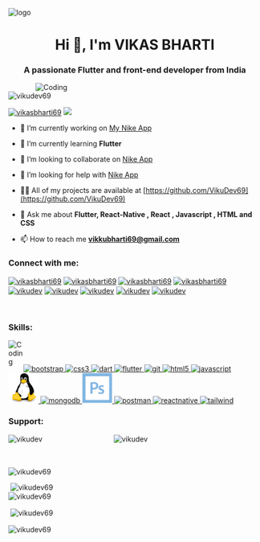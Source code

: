 ![logo](https://user-images.githubusercontent.com/74038190/213910845-af37a709-8995-40d6-be59-724526e3c3d7.gif)
<p><h1 align="center">Hi 👋, I'm VIKAS BHARTI</h1> </p>

<h3 align="center">A passionate Flutter and front-end developer from India</h3>

<img align="right" alt="Coding" width="450" src="https://user-images.githubusercontent.com/74038190/235224431-e8c8c12e-6826-47f1-89fb-2ddad83b3abf.gif">

<p align="left"> <img src="https://komarev.com/ghpvc/?username=vikudev69&label=Profile%20views&color=0e75b6&style=flat" alt="vikudev69" /> </p>


<p align="left"> <a href="https://twitter.com/vikasbharti69" target="blank"> <img src="https://img.shields.io/twitter/follow/vikasbharti69?logo=twitter&style=for-the-badge" alt="vikasbharti69" /></a> <img width="40" src="https://user-images.githubusercontent.com/74038190/241763891-7bb1e704-6026-48f9-8435-2f4d40101348.gif" /> </p>

- 🔭 I’m currently working on [My Nike App](https://github.com/VikuDev69/Nike)

- 🌱 I’m currently learning **Flutter**

- 👯 I’m looking to collaborate on [Nike App](https://github.com/VikuDev69/Nike)

- 🤝 I’m looking for help with [Nike App](https://github.com/VikuDev69/Nike)

- 👨‍💻 All of my projects are available at [https://github.com/VikuDev69](https://github.com/VikuDev69)

- 💬 Ask me about **Flutter, React-Native , React , Javascript , HTML and CSS**

- 📫 How to reach me **vikkubharti69@gmail.com**

<h3 align="left">Connect with me:</h3>
<p align="left">
<a href="https://twitter.com/vikasbharti69" target="blank"><img align="center" src="https://user-images.githubusercontent.com/74038190/235294011-b8074c31-9097-4a65-a594-4151b58743a8.gif" alt="vikasbharti69" height="40" width="40" /></a>
<a href="https://linkedin.com/in/vikasbharti69" target="blank"><img align="center" src="https://user-images.githubusercontent.com/74038190/235294012-0a55e343-37ad-4b0f-924f-c8431d9d2483.gif" alt="vikasbharti69" height="40" width="40" /></a>
<a href="https://fb.com/vikasbharti69" target="blank"><img align="center" src="https://user-images.githubusercontent.com/74038190/235294010-ec412ef5-e3da-4efa-b1d4-0ab4d4638755.gif" alt="vikasbharti69" height="40" width="40" /></a>
<a href="https://instagram.com/vikasbharti69" target="blank"><img align="center" src="https://user-images.githubusercontent.com/74038190/235294013-a33e5c43-a01c-43f6-b44d-a406d8b4ab75.gif" alt="vikasbharti69" height="40" width="40" /></a>
<a href="https://youtube.com/@VikuDev" target="blank"><img align="center" src="https://raw.githubusercontent.com/rahuldkjain/github-profile-readme-generator/master/src/images/icons/Social/youtube.svg" alt="vikudev" height="30" width="40" /></a>
<a href="https://codepen.io/vikudev" target="blank"><img align="center" src="https://raw.githubusercontent.com/rahuldkjain/github-profile-readme-generator/master/src/images/icons/Social/codepen.svg" alt="vikudev" height="30" width="40" /></a>
<a href="https://dev.to/vikudev" target="blank"><img align="center" src="https://raw.githubusercontent.com/rahuldkjain/github-profile-readme-generator/master/src/images/icons/Social/devto.svg" alt="vikudev" height="30" width="40" /></a>
<a href="https://stackoverflow.com/users/vikudev" target="blank"><img align="center" src="https://raw.githubusercontent.com/rahuldkjain/github-profile-readme-generator/master/src/images/icons/Social/stack-overflow.svg" alt="vikudev" height="30" width="40" /></a>
<a href="https://codesandbox.com/vikudev" target="blank"><img align="center" src="https://raw.githubusercontent.com/rahuldkjain/github-profile-readme-generator/master/src/images/icons/Social/codesandbox.svg" alt="vikudev" height="30" width="40" /></a>
</p>

<br/>
<div>
   <h3 align="left">Skills:</h3>
  <img align="left" alt="Coding" width="30" src="https://user-images.githubusercontent.com/74038190/212284087-bbe7e430-757e-4901-90bf-4cd2ce3e1852.gif">
</div>
<br/>
<br/>
<p align="left"> <a href="https://getbootstrap.com" target="_blank" rel="noreferrer"> <img src="https://user-images.githubusercontent.com/74038190/212280805-9bcb336b-8c55-46a8-abf8-ff286ab55472.gif" alt="bootstrap" width="60" height="60"/> </a> <a href="https://www.w3schools.com/css/" target="_blank" rel="noreferrer"> <img src="https://user-images.githubusercontent.com/74038190/238200428-67f477ed-6624-42da-99f0-1a7b1a16eecb.gif" alt="css3" width="60" height="60"/> </a> <a href="https://dart.dev" target="_blank" rel="noreferrer"> <img src="https://www.vectorlogo.zone/logos/dartlang/dartlang-icon.svg" alt="dart" width="50" height="50"/> </a> <a href="https://flutter.dev" target="_blank" rel="noreferrer"> <img src="https://www.vectorlogo.zone/logos/flutterio/flutterio-icon.svg" alt="flutter" width="50" height="50"/> </a> <a href="https://git-scm.com/" target="_blank" rel="noreferrer"> <img src="https://user-images.githubusercontent.com/74038190/212281775-b468df30-4edc-4bf8-a4ee-f52e1aaddc86.gif" alt="git" width="60" height="60"/> </a> <a href="https://www.w3.org/html/" target="_blank" rel="noreferrer"> <img src="https://user-images.githubusercontent.com/74038190/238200426-29fd6286-4e7b-4d6c-818f-c4765d5e39a9.gif" alt="html5" width="60" height="60"/> </a> <a href="https://developer.mozilla.org/en-US/docs/Web/JavaScript" target="_blank" rel="noreferrer"> <img src="https://user-images.githubusercontent.com/74038190/212257454-16e3712e-945a-4ca2-b238-408ad0bf87e6.gif" alt="javascript" width="60" height="60"/> </a> <a href="https://www.linux.org/" target="_blank" rel="noreferrer"> <img src="https://raw.githubusercontent.com/devicons/devicon/master/icons/linux/linux-original.svg" alt="linux" width="60" height="60"/> </a> <a href="https://www.mongodb.com/" target="_blank" rel="noreferrer"> <img src="https://user-images.githubusercontent.com/74038190/238200620-398b19b1-9aae-4c1f-8bc0-d172a2c08d68.gif" alt="mongodb" width="60" height="60"/> </a> <a href="https://www.photoshop.com/en" target="_blank" rel="noreferrer"> <img src="https://raw.githubusercontent.com/devicons/devicon/master/icons/photoshop/photoshop-line.svg" alt="photoshop" width="60" height="60"/> </a> <a href="https://postman.com" target="_blank" rel="noreferrer"> <img src="https://www.vectorlogo.zone/logos/getpostman/getpostman-icon.svg" alt="postman" width="60" height="60"/> </a> <a href="https://reactnative.dev/" target="_blank" rel="noreferrer"> <img src="https://user-images.githubusercontent.com/74038190/212257467-871d32b7-e401-42e8-a166-fcfd7baa4c6b.gif" alt="reactnative" width="60" height="60"/> </a> <a href="https://tailwindcss.com/" target="_blank" rel="noreferrer"> <img src="https://www.vectorlogo.zone/logos/tailwindcss/tailwindcss-icon.svg" alt="tailwind" width="60" height="60"/> </a> </p>

<h3 align="left">Support:</h3>
<p><a href="https://www.buymeacoffee.com/vikudev"> <img align="left" src="https://cdn.buymeacoffee.com/buttons/v2/default-yellow.png" height="50" width="210" alt="vikudev" /></a><a href="https://ko-fi.com/vikudev"> <img align="left" src="https://cdn.ko-fi.com/cdn/kofi3.png?v=3" height="50" width="210" alt="vikudev" /></a></p><br><br><br>
<p><img align="left" src="https://user-images.githubusercontent.com/74038190/212284158-e840e285-664b-44d7-b79b-e264b5e54825.gif" alt="vikudev69" /></p><br/>

<p><img align="right" width="500" src="https://user-images.githubusercontent.com/74038190/221352989-518609ab-b4d1-459e-929f-a08cd2bd9b3c.gif" alt="vikudev69" /></p>

<p><img align="center" src="https://github-readme-stats.vercel.app/api/top-langs?username=vikudev69&show_icons=true&locale=en&layout=compact" alt="vikudev69" /></p>

<p>&nbsp;<img align="center" src="https://github-readme-stats.vercel.app/api?username=vikudev69&show_icons=true&locale=en" alt="vikudev69" /></p>

<p><img align="center" src="https://github-readme-streak-stats.herokuapp.com/?user=vikudev69&" alt="vikudev69" /></p>
